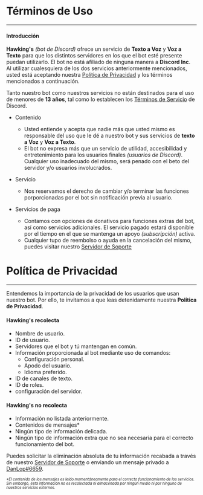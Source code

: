 # Términos de Uso <!-- {docsify-ignore-all} -->
-----------------

#### Introducción

__Hawking's__ _(bot de Discord)_ ofrece un servicio de __Texto a Voz__ y __Voz a Texto__ para que los distintos servidores en los que el bot esté presente puedan utilizarlo. El bot no está afiliado de ninguna manera a __Discord Inc__. Al utilizar cualesquiera de los dos servicios anteriormente mencionados, usted está aceptando nuestra [Política de Privacidad][1] y los términos mencionados a continuación.

Tanto nuestro bot como nuestros servicios no están destinados para el uso de menores de __13 años__, tal como lo establecen los [Términos de Servicio][2] de Discord.

- Contenido

  - Usted entiende y acepta que nadie más que usted mismo es responsable del uso que le dé a nuestro bot y sus servicios de __texto a Voz__ y __Voz a Texto__.
  - El bot no expresa más que un servicio de utilidad, accesibilidad y entretenimiento para los usuarios finales _(usuarios de Discord)_. Cualquier uso inadecuado del mismo, será penado con el beto del servidor y/o usuarios involucrados.


- Servicio

  - Nos reservamos el derecho de cambiar y/o terminar las funciones porporcionadas por el bot sin notificación previa al usuario.


- Servicios de paga

  - Contamos con opciones de donativos para funciones extras del bot, así como servicios adicionales. El servicio pagado estará disponible por el tiempo en el que se mantenga un apoyo _(subscripción)_ activa.
  - Cualquier tupo de reembolso o ayuda en la cancelación del mismo, puedes visitar nuestro [Servidor de Soporte][3]


# Política de Privacidad
------------------------

Entendemos la importancia de la privacidad de los usuarios que usan nuestro bot. Por ello, te invitamos a que leas detenidamente nuestra __Política de Privacidad__.

#### Hawking's recolecta

- Nombre de usuario.
- ID de usuario.
- Servidores que el bot y tú mantengan en común.
- Información proporcionada al bot mediante uso de comandos:
  - Configuración personal.
  - Apodo del usuario.
  - Idioma preferido.
- ID de canales de texto.
- ID de roles.
- configuración del servidor.

#### Hawking's no recolecta

- Información no listada anteriormente.
- Contenidos de mensajes*
- Ningún tipo de información delicada.
- Ningún tipo de información extra que no sea necesaria para el correcto funcionamiento del bot.

Puedes solicitar la eliminación absoluta de tu información recabada a través de nuestro [Servidor de Soporte][3] o enviando un mensaje privado a [DanLop#6659][4].

<small><small>_*El contenido de los mensajes es leído momentáneamente para el correcto funcionamiento de los servicios. Sin embargo, ésta información no es recolectada ni almacenada por ningún medio ni por ninguno de nuestros servicios externos._</small></small>

<!-- Enlaces -->
[1]: #política-de-privacidad
[2]: https://discord.com/terms
[3]: https://discord.gg/GuDjFkrYf4
[4]: https://discordapp.com/users/681624717219725312
